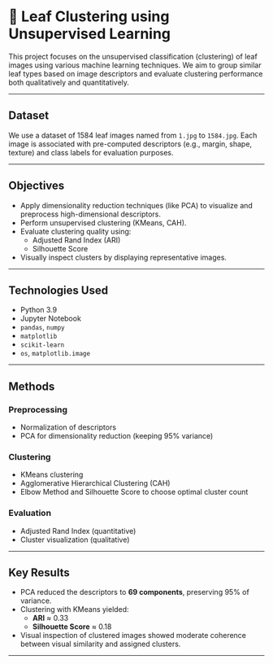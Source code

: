 # 🍃 Leaf Clustering using Unsupervised Learning

This project focuses on the unsupervised classification (clustering) of leaf images using various machine learning techniques. We aim to group similar leaf types based on image descriptors and evaluate clustering performance both qualitatively and quantitatively.

---

## Dataset

We use a dataset of 1584 leaf images named from `1.jpg` to `1584.jpg`. Each image is associated with pre-computed descriptors (e.g., margin, shape, texture) and class labels for evaluation purposes.

---

## Objectives

- Apply dimensionality reduction techniques (like PCA) to visualize and preprocess high-dimensional descriptors.
- Perform unsupervised clustering (KMeans, CAH).
- Evaluate clustering quality using:
  - Adjusted Rand Index (ARI)
  - Silhouette Score
- Visually inspect clusters by displaying representative images.

---

## Technologies Used

- Python 3.9
- Jupyter Notebook 
- `pandas`, `numpy`
- `matplotlib`
- `scikit-learn`
- `os`, `matplotlib.image`

---

## Methods

### Preprocessing
- Normalization of descriptors
- PCA for dimensionality reduction (keeping 95% variance)

### Clustering
- KMeans clustering
- Agglomerative Hierarchical Clustering (CAH)
- Elbow Method and Silhouette Score to choose optimal cluster count

### Evaluation
- Adjusted Rand Index (quantitative)
- Cluster visualization (qualitative)

---

##  Key Results

- PCA reduced the descriptors to **69 components**, preserving 95% of variance.
- Clustering with KMeans yielded:
  - **ARI** ≈ 0.33
  - **Silhouette Score** ≈ 0.18
- Visual inspection of clustered images showed moderate coherence between visual similarity and assigned clusters.

---




